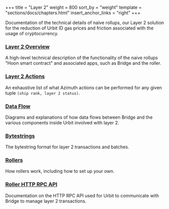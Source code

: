 +++
title = "Layer 2"
weight = 800
sort_by = "weight"
template = "sections/docs/chapters.html"
insert_anchor_links = "right"
+++

Documentation of the technical details of naive rollups, our Layer 2 solution
for the reduction of Urbit ID gas prices and friction associated with the usage
of cryptocurrency.

### [Layer 2 Overview](/docs/azimuth/l2/layer-2)

A high-level technical description of the functionality of the naive rollups
"Hoon smart contract" and associated apps, such as Bridge and the roller.

### [Layer 2 Actions](/docs/azimuth/l2/l2-actions)

An exhaustive list of what Azimuth actions can be performed for any given tuple
`(ship rank, layer 2 status)`.

### [Data Flow](/docs/azimuth/l2/l2-flow)

Diagrams and explanations of how data flows between Bridge and the various
components inside Urbit involved with layer 2.

### [Bytestrings](/docs/azimuth/l2/bytestring)

The bytestring format for layer 2 transactions and batches.

### [Rollers](/docs/azimuth/l2/roller)

How rollers work, including how to set up your own.

### [Roller HTTP RPC API](/docs/azimuth/l2/layer2-api)

Documentation on the HTTP RPC API used for Urbit to communicate with Bridge to
manage layer 2 transactions.

